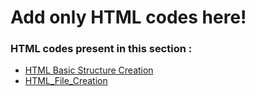 # Add only HTML codes here!
### HTML codes present in this section :
- [HTML Basic Structure Creation](https://github.com/HKRcodes/Extra-Mile/blob/main/HTML/HTML%20Basic%20Structure%20Creation.html)
- [HTML_File_Creation](https://github.com/HKRcodes/Extra-Mile/blob/main/HTML/HTML_File_Creation.html)
